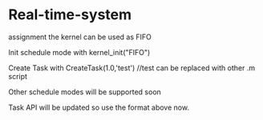 # Real-time-system
assignment
the kernel can be used as FIFO

Init schedule mode with kernel_init("FIFO")

Create Task with CreateTask(1.0,'test') //test can be replaced with other .m script

Other schedule modes will be supported soon

Task API will be updated so use the format above now.
